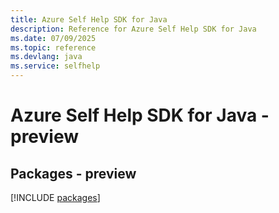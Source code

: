 ```yaml
---
title: Azure Self Help SDK for Java
description: Reference for Azure Self Help SDK for Java
ms.date: 07/09/2025
ms.topic: reference
ms.devlang: java
ms.service: selfhelp
---
```

# Azure Self Help SDK for Java - preview
## Packages - preview
[!INCLUDE [packages](self-help-index.md)]